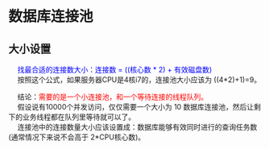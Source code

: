 

# 数据库连接池
<!-- 
池化技术(一)Druid是如何管理数据库连接的？
https://www.cnblogs.com/hama1993/p/11421576.html
-->


## 大小设置  

<!-- 
https://www.cnblogs.com/rickiyang/p/12239907.html
 数据库连接池到底应该设多大？
https://mp.weixin.qq.com/s/UmdgJgsGKQT0J2L6NnfiYA
 别再乱改数据库连接池的大小
https://mp.weixin.qq.com/s?__biz=MzA4NjgxMjQ5Mg==&mid=2665762002&idx=1&sn=1266ebadc04c480daf8f3dbd8a452b7d&chksm=84d21ef1b3a597e72f14142c22c02346416d336b97efa77a9469b8bfc7df8f1e4c7a3e94af28&mpshare=1&scene=1&srcid=&key=2ab8a62e312555a14e02c63e4ce11ef2e7e82d7d18a0a28c31ea9f5a1d208e3142140a7277c1848149819f8d3fe8655fc30bbd4333e0dcf6ee0784a8d643b95761883f07a5761b316ae5b2bab9bca8f1&ascene=1&uin=MTE1MTYxNzY2MQ%3D%3D&devicetype=Windows+10&version=62060739&lang=zh_CN&pass_ticket=ds1EjNwEBMC5I7yCgScTd0rhXp5zbUIu%2F5Dt6%2BtjWzMDDkLhTdTTznf3w%2FxRZdH%2F
-->
&emsp; <font color = "blue">找最合适的连接数大小：连接数 = ((核心数 * 2) + 有效磁盘数)</font>     
&emsp; 按照这个公式，如果服务器CPU是4核i7的，连接池大小应该为 ((4*2)+1)=9。  

&emsp; 结论：<font color = "red">需要的是一个小连接池，和一个等待连接的线程队列。</font>  
&emsp; 假设说有10000个并发访问，仅仅需要一个大小为 10 数据库连接池，然后让剩下的业务线程都在队列里等待就可以了。  
&emsp; 连接池中的连接数量大小应该设置成：数据库能够有效同时进行的查询任务数(通常情况下来说不会高于 2*CPU核心数)。  
